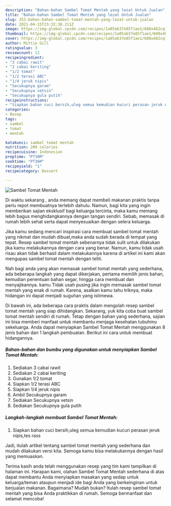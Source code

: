 ```yaml
---
description: "Bahan-bahan Sambel Tomat Mentah yang lezat Untuk Jualan"
title: "Bahan-bahan Sambel Tomat Mentah yang lezat Untuk Jualan"
slug: 353-bahan-bahan-sambel-tomat-mentah-yang-lezat-untuk-jualan
date: 2021-04-15T23:32:38.211Z
image: https://img-global.cpcdn.com/recipes/1a05ab37e85f1ae1/680x482cq70/sambel-tomat-mentah-foto-resep-utama.jpg
thumbnail: https://img-global.cpcdn.com/recipes/1a05ab37e85f1ae1/680x482cq70/sambel-tomat-mentah-foto-resep-utama.jpg
cover: https://img-global.cpcdn.com/recipes/1a05ab37e85f1ae1/680x482cq70/sambel-tomat-mentah-foto-resep-utama.jpg
author: Mittie Gill
ratingvalue: 3
reviewcount: 12
recipeingredient:
- "3 cabai rawit"
- "2 cabai keriting"
- "1/2 tomat"
- "1/2 terasi ABC"
- "1/4 jeruk nipis"
- "Secukupnya garam"
- "Secukupnya vetsin"
- "Secukupnya gula putih"
recipeinstructions:
- "Siapkan bahan cuci bersih,uleg semua kemudian kucuri perasan jeruk nipis,tes rass"
categories:
- Resep
tags:
- sambel
- tomat
- mentah

katakunci: sambel tomat mentah 
nutrition: 209 calories
recipecuisine: Indonesian
preptime: "PT30M"
cooktime: "PT36M"
recipeyield: "1"
recipecategory: Dessert

---
```



![Sambel Tomat Mentah](https://img-global.cpcdn.com/recipes/1a05ab37e85f1ae1/680x482cq70/sambel-tomat-mentah-foto-resep-utama.jpg)

Di waktu  sekarang , anda memang dapat membeli makanan praktis tanpa perlu repot membuatnya terlebih dahulu. Namun, bagi kita yang ingin memberikan sajian eksklusif bagi keluarga tercinta, maka kamu memang lebih bagus menghidangkannya dengan tangan sendiri. Sebab, memasak di rumah lebih sehat serta dapat menyesuaikan dengan selera keluarga.

Jika kamu sedang mencari inspirasi cara membuat sambel tomat mentah yang nikmat dan mudah dibuat,maka anda sudah berada di tempat yang tepat. Resep sambel tomat mentah  sebenarnya tidak sulit untuk dilakukan jika kamu melakukannya dengan cara yang benar. Namun, kamu tidak usah risau akan tidak berhasil dalam melakukannya 
karena di artikel ini kami akan mengupas sambel tomat mentah dengan teliti.  



Nah bagi anda yang akan memasak sambel tomat mentah yang sederhana, ada beberapa langkah yang dapat dikerjakan, pertama memilih jenis bahan, kemudian penentuan bahan segar, hingga cara membuat dan menyajikannya. kamu Tidak usah pusing jika ingin memasak sambel tomat mentah yang enak di rumah. Karena, asalkan kamu  tahu triknya, maka hidangan ini dapat menjadi suguhan yang istimewa.

Di bawah ini, ada beberapa cara praktis  dalam mengolah resep sambel tomat mentah yang siap dihidangkan. Sekarang, yuk kita coba buat sambel tomat mentah sendiri di rumah. Tetap dengan bahan yang sederhana, sajian ini bisa memberi manfaat untuk membantu menjaga kesehatan tubuhmu sekeluarga. Anda dapat menyiapkan Sambel Tomat Mentah menggunakan 8 jenis bahan dan 1 langkah pembuatan. Berikut ini cara untuk membuat hidangannya.

<!--inarticleads1-->

##### Bahan-bahan dan bumbu yang digunakan untuk menyiapkan Sambel Tomat Mentah:

1. Sediakan 3 cabai rawit
1. Sediakan 2 cabai keriting
1. Gunakan 1/2 tomat
1. Siapkan 1/2 terasi ABC
1. Siapkan 1/4 jeruk nipis
1. Ambil Secukupnya garam
1. Sediakan Secukupnya vetsin
1. Sediakan Secukupnya gula putih




<!--inarticleads2-->

##### Langkah-langkah membuat Sambel Tomat Mentah:

1. Siapkan bahan cuci bersih,uleg semua kemudian kucuri perasan jeruk nipis,tes rass




Jadi, itulah artikel tentang  sambel tomat mentah  yang sederhana dan mudah dilakukan versi kita. Semoga kamu bisa melakukannya dengan hasil yang memuaskan. 

Terima kasih anda telah menggunakan resep yang tim kami tampilkan di halaman ini. Harapan kami, olahan  Sambel Tomat Mentah sederhana di atas dapat membantu Anda menyiapkan masakan yang sedap untuk keluarga/teman ataupun menjadi ide bagi Anda yang berkeinginan untuk berjualan makanan. Bagaimana? Mudah bukan? Itulah resep sambel tomat mentah yang bisa Anda praktikkan di rumah. Semoga bermanfaat dan selamat mencoba!

